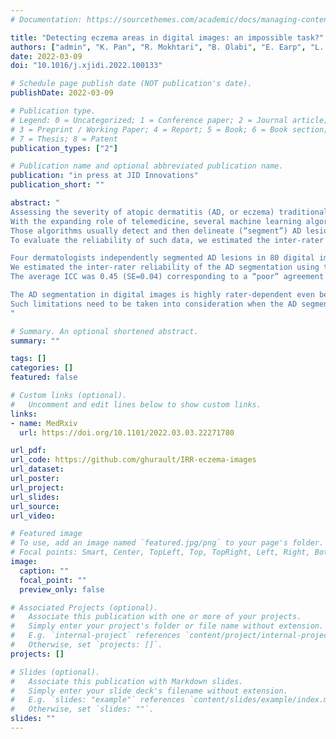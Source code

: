 ```yaml
---
# Documentation: https://sourcethemes.com/academic/docs/managing-content/

title: "Detecting eczema areas in digital images: an impossible task?"
authors: ["admin", "K. Pan", "R. Mokhtari", "B. Olabi", "E. Earp", "L. Steele", "H. C. Williams", "R. J. Tanaka"]
date: 2022-03-09
doi: "10.1016/j.xjidi.2022.100133"

# Schedule page publish date (NOT publication's date).
publishDate: 2022-03-09

# Publication type.
# Legend: 0 = Uncategorized; 1 = Conference paper; 2 = Journal article;
# 3 = Preprint / Working Paper; 4 = Report; 5 = Book; 6 = Book section;
# 7 = Thesis; 8 = Patent
publication_types: ["2"]

# Publication name and optional abbreviated publication name.
publication: "in press at JID Innovations"
publication_short: ""

abstract: "
Assessing the severity of atopic dermatitis (AD, or eczema) traditionally relies on a face-to-face assessment by healthcare professionals, and may suffer from inter- and intra-rater variability.
With the expanding role of telemedicine, several machine learning algorithms have been proposed to automatically assess AD severity from digital images.
Those algorithms usually detect and then delineate (“segment”) AD lesions before assessing lesional severity, and are trained using the data of AD areas detected by healthcare professionals.
To evaluate the reliability of such data, we estimated the inter-rater reliability of AD segmentation in digital images.

Four dermatologists independently segmented AD lesions in 80 digital images collected in a published clinical trial.
We estimated the inter-rater reliability of the AD segmentation using the intra-class correlation coefficients (ICCs) at the pixel-level and the area-levels for different resolutions of the images.
The average ICC was 0.45 (SE=0.04) corresponding to a “poor” agreement between raters, while the degree of agreement for AD segmentation varied from image to image.

The AD segmentation in digital images is highly rater-dependent even between dermatologists.
Such limitations need to be taken into consideration when the AD segmentation data are used to train machine learning algorithms that assess eczema severity.
"

# Summary. An optional shortened abstract.
summary: ""

tags: []
categories: []
featured: false

# Custom links (optional).
#   Uncomment and edit lines below to show custom links.
links:
- name: MedRxiv
  url: https://doi.org/10.1101/2022.03.03.22271780

url_pdf:
url_code: https://github.com/ghurault/IRR-eczema-images
url_dataset:
url_poster:
url_project:
url_slides:
url_source:
url_video:

# Featured image
# To use, add an image named `featured.jpg/png` to your page's folder. 
# Focal points: Smart, Center, TopLeft, Top, TopRight, Left, Right, BottomLeft, Bottom, BottomRight.
image:
  caption: ""
  focal_point: ""
  preview_only: false

# Associated Projects (optional).
#   Associate this publication with one or more of your projects.
#   Simply enter your project's folder or file name without extension.
#   E.g. `internal-project` references `content/project/internal-project/index.md`.
#   Otherwise, set `projects: []`.
projects: []

# Slides (optional).
#   Associate this publication with Markdown slides.
#   Simply enter your slide deck's filename without extension.
#   E.g. `slides: "example"` references `content/slides/example/index.md`.
#   Otherwise, set `slides: ""`.
slides: ""
---
```

